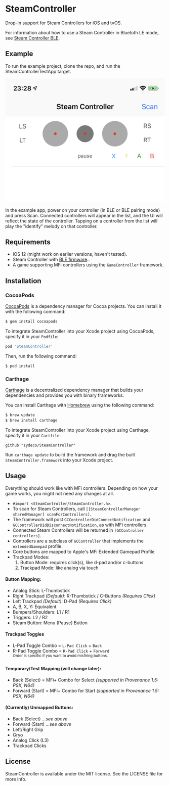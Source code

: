 # SteamController

Drop-in support for Steam Controllers for iOS and tvOS.

For information about how to use a Steam Controller in Bluetoth LE mode, see [Steam Controller BLE](https://support.steampowered.com/kb_article.php?ref=7728-QESJ-4420#switch).

## Example

To run the example project, clone the repo, and run the SteamControllerTestApp target.

![Screenshot](screenshot.png)

In the example app, power on your controller (in BLE or BLE pairing mode) and press Scan. Connected controllers will appear in the list, and the UI will reflect the state of the controller. Tapping on a controller from the list will play the  "identify" melody on that controller.

## Requirements

- iOS 12 (might work on earlier versions, haven't tested).
- Steam Controller with [BLE firmware](https://support.steampowered.com/kb_article.php?ref=7728-QESJ-4420#switch)..
- A game supporting MFi controllers using the `GameController` framework.

## Installation

### CocoaPods

[CocoaPods](http://cocoapods.org) is a dependency manager for Cocoa projects. You can install it with the following command:

```bash
$ gem install cocoapods
```
To integrate SteamController into your Xcode project using CocoaPods, specify it in your `Podfile`:

```ruby
pod 'SteamController'
```

Then, run the following command:

```bash
$ pod install
```

### Carthage

[Carthage](https://github.com/Carthage/Carthage) is a decentralized dependency manager that builds your dependencies and provides you with binary frameworks.

You can install Carthage with [Homebrew](http://brew.sh/) using the following command:

```bash
$ brew update
$ brew install carthage
```

To integrate SteamController into your Xcode project using Carthage, specify it in your `Cartfile`:

```ogdl
github "zydeco/SteamController"
```

Run `carthage update` to build the framework and drag the built `SteamController.framework` into your Xcode project.

## Usage

Everything should work like with MFi controllers. Depending on how your game works, you might not need any changes at all.

-  `#import <SteamController/SteamController.h>`.
-  To scan for Steam Controllers, call `[[SteamControllerManager sharedManager] scanForControllers]`.
-  The framework will post `GCControllerDidConnectNotification` and `GCControllerDidDisconnectNotification`, as with MFi controllers.
- Connected Steam Controllers will be returned in `[GCController controllers]`.
- Controllers are a subclass of `GCController` that implements the `extendedGamepad` profile.
- Core buttons are mapped to Apple's MFi Extended Gamepad Profile
- Trackpad Modes:
  1. Button Mode: requires click(s), like d-pad and/or c-buttons
  2. Trackpad Mode: like analog via touch

#### Button Mapping:
- Analog Stick: L-Thumbstick
- Right Trackpad *(Default)*: R-Thumbstick / C-Buttons *(Requires Click)*
- Left Trackpad *(Default)*: D-Pad *(Requires Click)*
- A, B, X, Y: Equivalent
- Bumpers/Shoulders: L1 / R1
- Triggers: L2 / R2
- Steam Button: Menu (Pause) Button

#### Trackpad Toggles
- L-Pad Toggle Combo = `L-Pad Click` + `Back`
- R-Pad Toggle Combo = `R-Pad Click` + `Forward`
<br><sup> Order is specific if you want to avoid misfiring buttons.</sup><br>

#### Temporary/Test Mapping (will change later):
- Back (Select) = MFi+ Combo for Select *(supported in Provenance 1.5: PSX, N64)*
- Forward (Start) = MFi+ Combo for Start *(supported in Provenance 1.5: PSX, N64)*

#### (Currently) Unmapped Buttons:
- Back (Select) *…see above*
- Forward (Start) *…see above*
- Left/Right Grip
- Gryo
- Analog Click (L3)
- Trackpad Clicks

## License

SteamController is available under the MIT license. See the LICENSE file for more info.
